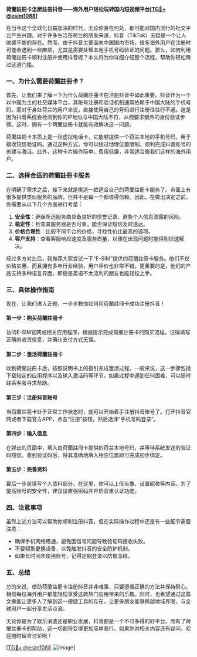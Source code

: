 **荷蘭註冊卡怎麽註冊抖音——海外用户轻松玩转国内短视频平台[[TG💪+ @esim1088](https://t.me/s/esim1088)]**

在当今这个全球化日益加深的时代，无论你身在何处，都可能对国内流行的社交平台产生兴趣。对于许多生活在荷兰的朋友来说，抖音（TikTok）无疑是一个让人欲罢不能的存在。然而，由于抖音主要面向中国国内市场，很多海外用户在注册时可能会遇到一些麻烦，尤其是需要处理本地手机号码验证的问题。那么，如何利用荷蘭註冊卡顺利注册并使用抖音呢？本文将为你详细介绍整个流程，帮助你轻松跨过这道门槛。

### 一、为什么需要荷蘭註冊卡？

首先，让我们来了解一下为什么荷蘭註冊卡在注册抖音中如此重要。抖音作为一个以中国为主的社交媒体平台，其账号注册和验证机制通常依赖于中国大陆的手机号码。而对于身处荷兰的用户来说，直接使用自己的号码进行注册往往行不通。这是因为抖音系统会检测到你的IP地址与中国大陆不符，从而要求额外的身份验证步骤。这时，拥有一个荷蘭註冊卡就能有效解决这一问题。

荷蘭註冊卡本质上是一张虚拟电话卡，它能够提供一个荷兰本地的手机号码，用于接收短信验证码。通过这种方式，你可以绕过地理位置限制，顺利完成抖音账号的创建与激活。此外，这种卡片操作简单、费用低廉，非常适合像我们这样的海外用户。

### 二、选择合适的荷蘭註冊卡服务

在明确了需求之后，接下来就是挑选一款适合自己的荷蘭註冊卡服务了。市面上有很多提供类似服务的品牌，但并不是每一个都值得信赖。因此，在做出决定之前，你需要从以下几个方面进行考量：

1. **安全性**：确保所选服务商具备良好的信誉记录，避免个人信息泄露的风险。
2. **稳定性**：检查其服务器是否可靠，能否保证短信及时送达。
3. **价格合理性**：比较不同平台的价格，寻找性价比最高的选项。
4. **客户支持**：查看客服响应速度及服务质量，以便在出现问题时能得到快速解决。

经过多方对比后，我推荐大家尝试一下“E-SIM”提供的荷蘭註冊卡服务。他们不仅价格实惠，而且拥有多年行业经验，用户评价也非常不错。更重要的是，他们的产品支持多种语言界面，即使是英语不太流利的朋友也能轻松上手。

### 三、具体操作指南

现在，让我们进入正题，一步步教你如何用荷蘭註冊卡成功注册抖音！

#### 第一步：购买荷蘭註冊卡
访问E-SIM官网或相关应用程序，根据提示完成荷蘭註冊卡的购买流程。记得填写正确的收货信息，并确认支付方式无误。

#### 第二步：激活荷蘭註冊卡
收到荷蘭註冊卡后，按照说明书上的指引完成激活过程。一般来说，这一步骤包括下载指定的应用程序以及输入激活码等环节。如果过程中遇到任何困难，可以随时联系客服寻求帮助。

#### 第三步：注册抖音账号
当荷蘭註冊卡处于正常工作状态时，就可以开始着手注册抖音账号了。打开抖音官网或者下载官方APP，点击“注册”按钮，然后选择“手机号码登录”。

#### 第四步：输入信息
在弹出的页面中，填入由荷蘭註冊卡提供的荷兰本地号码，并等待系统发送的验证码短信。收到验证码后，将其准确地填入相应位置即可完成初步绑定。

#### 第五步：完善资料
最后一步是填写个人资料部分。在这里，你可以上传头像、设置昵称等内容。为了提高账号的安全性，建议设置强密码并开启双重认证功能。

### 四、注意事项

虽然上述方法可以帮助你顺利注册抖音，但在实际操作过程中还是有一些细节需要注意：

- 确保手机网络畅通，避免因信号问题导致验证码接收失败。
- 不要频繁更换设备，以免触发抖音的安全防护机制。
- 如果长时间未使用账号，记得定期登录以防被冻结。

### 五、总结

总的来说，借助荷蘭註冊卡注册抖音并非难事，只要遵循正确的方法并保持耐心，相信每位海外用户都能轻松享受这款热门应用带来的乐趣。同时，也希望通过这篇文章能让更多人了解到这一便捷工具的存在，让更多朋友能够跨越地域界限，与全球用户一起分享生活点滴。

无论你是为了娱乐消遣还是职业发展，抖音都是一个不可多得的好平台。而有了荷蘭註冊卡的帮助，这一切都将变得更加简单易行。如果你对相关内容还有疑问，欢迎随时留言讨论哦！

[[TG💪+ @esim1088](https://t.me/s/esim1088) ![Image](https://i.postimg.cc/4NQfJmqS/Snipaste-2025-05-13-00-14-12.png)]